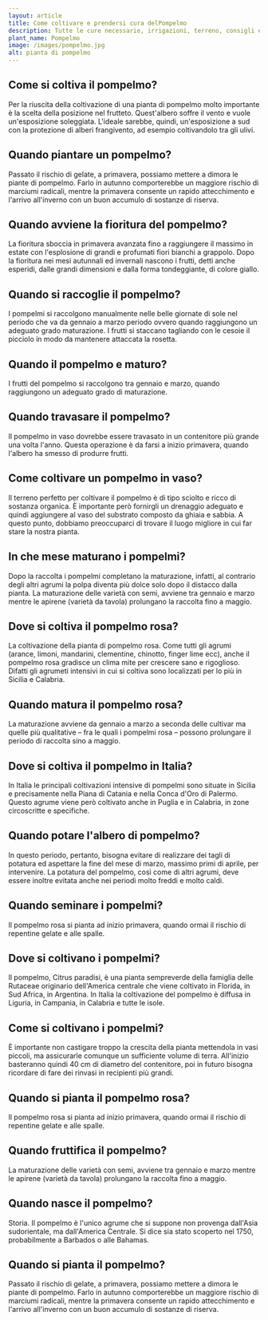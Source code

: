 ```yaml
---
layout: article
title: Come coltivare e prendersi cura delPompelmo
description: Tutte le cure necessarie, irrigazioni, terreno, consigli e molto altro sulla coltivazione del Pompelmo
plant_name: Pompelmo
image: /images/pompelmo.jpg
alt: pianta di pompelmo
---
```


## Come si coltiva il pompelmo?

Per la riuscita della coltivazione di una pianta di pompelmo molto importante è la scelta della posizione nel frutteto. Quest'albero soffre il vento e vuole un'esposizione soleggiata. L'ideale sarebbe, quindi, un'esposizione a sud con la protezione di alberi frangivento, ad esempio coltivandolo tra gli ulivi.

## Quando piantare un pompelmo?

 Passato il rischio di gelate, a primavera, possiamo mettere a dimora le piante di pompelmo. Farlo in autunno comporterebbe un maggiore rischio di marciumi radicali, mentre la primavera consente un rapido attecchimento e l'arrivo all'inverno con un buon accumulo di sostanze di riserva.

## Quando avviene la fioritura del pompelmo?

La fioritura sboccia in primavera avanzata fino a raggiungere il massimo in estate con l'esplosione di grandi e profumati fiori bianchi a grappolo. Dopo la fioritura nei mesi autunnali ed invernali nascono i frutti, detti anche esperidi, dalle grandi dimensioni e dalla forma tondeggiante, di colore giallo.

## Quando si raccoglie il pompelmo?

 I pompelmi si raccolgono manualmente nelle belle giornate di sole nel periodo che va da gennaio a marzo periodo ovvero quando raggiungono un adeguato grado maturazione. I frutti si staccano tagliando con le cesoie il picciolo in modo da mantenere attaccata la rosetta.

## Quando il pompelmo e maturo?

 I frutti del pompelmo si raccolgono tra gennaio e marzo, quando raggiungono un adeguato grado di maturazione.

## Quando travasare il pompelmo?

Il pompelmo in vaso dovrebbe essere travasato in un contenitore più grande una volta l'anno. Questa operazione è da farsi a inizio primavera, quando l'albero ha smesso di produrre frutti.

## Come coltivare un pompelmo in vaso?

Il terreno perfetto per coltivare il pompelmo è di tipo sciolto e ricco di sostanza organica. È importante però fornirgli un drenaggio adeguato e quindi aggiungere al vaso del substrato composto da ghiaia e sabbia. A questo punto, dobbiamo preoccuparci di trovare il luogo migliore in cui far stare la nostra pianta.

## In che mese maturano i pompelmi?

Dopo la raccolta i pompelmi completano la maturazione, infatti, al contrario degli altri agrumi la polpa diventa più dolce solo dopo il distacco dalla pianta. La maturazione delle varietà con semi, avviene tra gennaio e marzo mentre le apirene (varietà da tavola) prolungano la raccolta fino a maggio.

## Dove si coltiva il pompelmo rosa?

La coltivazione della pianta di pompelmo rosa. Come tutti gli agrumi (arance, limoni, mandarini, clementine, chinotto, finger lime ecc), anche il pompelmo rosa gradisce un clima mite per crescere sano e rigoglioso. Difatti gli agrumeti intensivi in cui si coltiva sono localizzati per lo più in Sicilia e Calabria.

## Quando matura il pompelmo rosa?

La maturazione avviene da gennaio a marzo a seconda delle cultivar ma quelle più qualitative – fra le quali i pompelmi rosa – possono prolungare il periodo di raccolta sino a maggio.

## Dove si coltiva il pompelmo in Italia?

In Italia le principali coltivazioni intensive di pompelmi sono situate in Sicilia e precisamente nella Piana di Catania e nella Conca d'Oro di Palermo. Questo agrume viene però coltivato anche in Puglia e in Calabria, in zone circoscritte e specifiche.

## Quando potare l'albero di pompelmo?

 In questo periodo, pertanto, bisogna evitare di realizzare dei tagli di potatura ed aspettare la fine del mese di marzo, massimo primi di aprile, per intervenire. La potatura del pompelmo, così come di altri agrumi, deve essere inoltre evitata anche nei periodi molto freddi e molto caldi.

## Quando seminare i pompelmi?

 Il pompelmo rosa si pianta ad inizio primavera, quando ormai il rischio di repentine gelate e alle spalle.

## Dove si coltivano i pompelmi?

Il pompelmo, Citrus paradisi, è una pianta sempreverde della famiglia delle Rutaceae originario dell'America centrale che viene coltivato in Florida, in Sud Africa, in Argentina. In Italia la coltivazione del pompelmo è diffusa in Liguria, in Campania, in Calabria e tutte le isole.

## Come si coltivano i pompelmi?

 È importante non castigare troppo la crescita della pianta mettendola in vasi piccoli, ma assicurarle comunque un sufficiente volume di terra. All'inizio basteranno quindi 40 cm di diametro del contenitore, poi in futuro bisogna ricordare di fare dei rinvasi in recipienti più grandi.

## Quando si pianta il pompelmo rosa?

Il pompelmo rosa si pianta ad inizio primavera, quando ormai il rischio di repentine gelate e alle spalle.

## Quando fruttifica il pompelmo?

La maturazione delle varietà con semi, avviene tra gennaio e marzo mentre le apirene (varietà da tavola) prolungano la raccolta fino a maggio.

## Quando nasce il pompelmo?

Storia. Il pompelmo è l'unico agrume che si suppone non provenga dall'Asia sudorientale, ma dall'America Centrale. Si dice sia stato scoperto nel 1750, probabilmente a Barbados o alle Bahamas.

## Quando si pianta il pompelmo?

Passato il rischio di gelate, a primavera, possiamo mettere a dimora le piante di pompelmo. Farlo in autunno comporterebbe un maggiore rischio di marciumi radicali, mentre la primavera consente un rapido attecchimento e l'arrivo all'inverno con un buon accumulo di sostanze di riserva.

